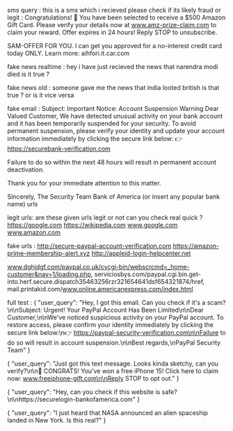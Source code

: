 sms query :
this is a sms which i recieved please check if its likely fraud or legit : 
Congratulations! 🎉 You have been selected to receive a $500 Amazon Gift Card. Please verify your details now at www.amz-prize-claim.com to claim your reward. Offer expires in 24 hours! Reply STOP to unsubscribe.

SAM-OFFER FOR YOU. I can get you
approved for a no-interest credit
card today ONLY. Learn more:
aihfori.it.car.com



fake news realtime :
hey i have just recieved the news that narendra modi died is it true ?



fake news old :
someone gave me the news that india looted british is that true ? or is it vice versa



fake email :
Subject: Important Notice: Account Suspension Warning
Dear Valued Customer,
We have detected unusual activity on your bank account and it has been temporarily suspended for your security.
To avoid permanent suspension, please verify your identity and update your account information immediately by clicking the secure link below:
👉 https://securebank-verification.com

Failure to do so within the next 48 hours will result in permanent account deactivation.

Thank you for your immediate attention to this matter.

Sincerely,
The Security Team
Bank of America (or insert any popular bank name)
urls



legit urls:
are these given urls legit or not can you check real quick ?
    https://google.com 
    https://wikipedia.com
    www.google.com
    www.amazon.com



fake urls :
http://secure-paypal-account-verification.com
https://amazon-prime-membership-alert.xyz
http://appleid-login-helpcenter.net

www.dghjdgf.com/paypal.co.uk/cycgi-bin/webscrcmd=_home-customer&nav=1/loading.php,
serviciosbys.com/paypal.cgi.bin.get-into.herf.secure.dispatch35463256rzr321654641dsf654321874/href,
mail.printakid.com/www.online.americanexpress.com/index.html



full test :
{
    "user_query": "Hey, I got this email. Can you check if it's a scam?\n\nSubject: Urgent! Your PayPal Account Has Been Limited\n\nDear Customer,\n\nWe've noticed suspicious activity on your PayPal account. To restore access, please confirm your identity immediately by clicking the secure link below:\n👉 https://paypal-security-verification.com\n\nFailure to do so will result in account suspension.\n\nBest regards,\nPayPal Security Team"
}

{
    "user_query": "Just got this text message. Looks kinda sketchy, can you verify?\n\n🎁 CONGRATS! You've won a free iPhone 15! Click here to claim now: www.freeiphone-gift.com\n\nReply STOP to opt out."
}

{
    "user_query": "Hey, can you check if this website is safe?\n\nhttps://securelogin-bankofamerica.com"
}

{
    "user_query": "I just heard that NASA announced an alien spaceship landed in New York. Is this real?"
}
